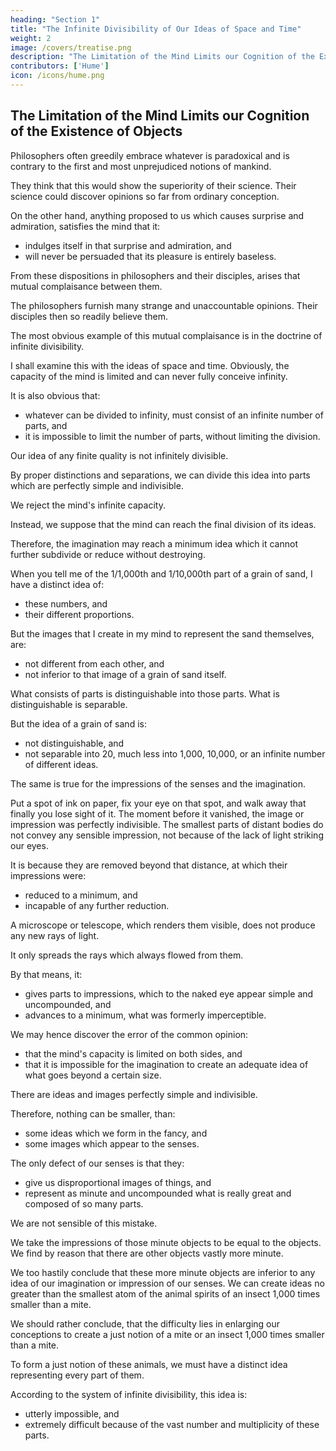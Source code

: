 ```yaml
---
heading: "Section 1"
title: "The Infinite Divisibility of Our Ideas of Space and Time"
weight: 2
image: /covers/treatise.png
description: "The Limitation of the Mind Limits our Cognition of the Existence of Objects"
contributors: ['Hume']
icon: /icons/hume.png
---
```



## The Limitation of the Mind Limits our Cognition of the Existence of Objects

Philosophers often greedily embrace whatever is paradoxical and is contrary to the first and most unprejudiced notions of mankind.

They think that this would show the superiority of their science.
Their science could discover opinions so far from ordinary conception.

On the other hand, anything proposed to us which causes surprise and admiration, satisfies the mind that it:
- indulges itself in that surprise and admiration, and
- will never be persuaded that its pleasure is entirely baseless.

From these dispositions in philosophers and their disciples, arises that mutual complaisance between them.

The philosophers furnish many strange and unaccountable opinions.
Their disciples then so readily believe them.

The most obvious example of this mutual complaisance is in the doctrine of infinite divisibility.

I shall examine this with the ideas of space and time.
Obviously, the capacity of the mind is limited and can never fully conceive infinity.

It is also obvious that:
- whatever can be divided to infinity, must consist of an infinite number of parts, and
- it is impossible to limit the number of parts, without limiting the division.

Our idea of any finite quality is not infinitely divisible.

By proper distinctions and separations, we can divide this idea into parts which are perfectly simple and indivisible.

We reject the mind's infinite capacity.

Instead, we suppose that the mind can reach the final division of its ideas.

Therefore, the imagination may reach a minimum idea which it cannot further subdivide or reduce without destroying.

When you tell me of the 1/1,000th and 1/10,000th part of a grain of sand, I have a distinct idea of:
- these numbers, and
- their different proportions.

But the images that I create in my mind to represent the sand themselves, are:
- not different from each other, and
- not inferior to that image of a grain of sand itself.

What consists of parts is distinguishable into those parts.
What is distinguishable is separable.

But the idea of a grain of sand is:
- not distinguishable, and
- not separable into 20, much less into 1,000, 10,000, or an infinite number of different ideas.

The same is true for the impressions of the senses and the imagination.

Put a spot of ink on paper, fix your eye on that spot, and walk away that finally you lose sight of it.
The moment before it vanished, the image or impression was perfectly indivisible.
The smallest parts of distant bodies do not convey any sensible impression, not because of the lack of light striking our eyes.

It is because they are removed beyond that distance, at which their impressions were:
- reduced to a minimum, and
- incapable of any further reduction.

A microscope or telescope, which renders them visible, does not produce any new rays of light.

It only spreads the rays which always flowed from them.

By that means, it:
- gives parts to impressions, which to the naked eye appear simple and uncompounded, and
- advances to a minimum, what was formerly imperceptible.

We may hence discover the error of the common opinion:
- that the mind's capacity is limited on both sides, and
- that it is impossible for the imagination to create an adequate idea of what goes beyond a certain size.

There are ideas and images perfectly simple and indivisible.

Therefore, nothing can be smaller, than:
- some ideas which we form in the fancy, and
- some images which appear to the senses.

The only defect of our senses is that they:
- give us disproportional images of things, and
- represent as minute and uncompounded what is really great and composed of so many parts.

We are not sensible of this mistake.

We take the impressions of those minute objects to be equal to the objects.
We find by reason that there are other objects vastly more minute.

We too hastily conclude that these more minute objects are inferior to any idea of our imagination or impression of our senses.
We can create ideas no greater than the smallest atom of the animal spirits of an insect 1,000 times smaller than a mite.

We should rather conclude, that the difficulty lies in enlarging our conceptions to create a just notion of a mite or an insect 1,000 times smaller than a mite.

To form a just notion of these animals, we must have a distinct idea representing every part of them.

According to the system of infinite divisibility, this idea is:
- utterly impossible, and
- extremely difficult because of the vast number and multiplicity of these parts.
